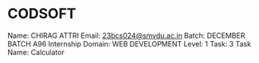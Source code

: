 # CODSOFT
Name: CHIRAG ATTRI
Email: 23bcs024@smvdu.ac.in
Batch: DECEMBER BATCH A96
Internship Domain: WEB DEVELOPMENT
Level: 1
Task: 3
Task Name: Calculator
